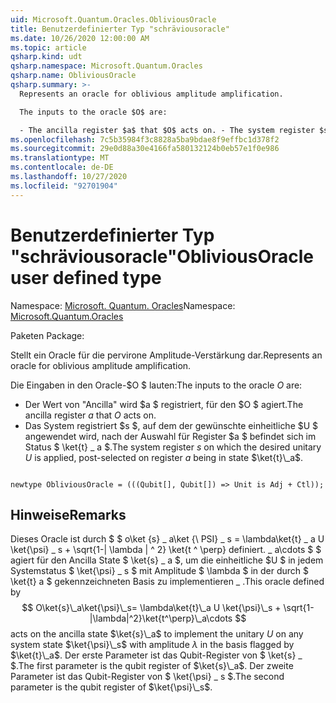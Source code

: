 ```yaml
---
uid: Microsoft.Quantum.Oracles.ObliviousOracle
title: Benutzerdefinierter Typ "schräviousoracle"
ms.date: 10/26/2020 12:00:00 AM
ms.topic: article
qsharp.kind: udt
qsharp.namespace: Microsoft.Quantum.Oracles
qsharp.name: ObliviousOracle
qsharp.summary: >-
  Represents an oracle for oblivious amplitude amplification.

  The inputs to the oracle $O$ are:

  - The ancilla register $a$ that $O$ acts on. - The system register $s$ on which the desired unitary $U$ is applied, post-selected on register $a$ being in state $\ket{t}\_a$.
ms.openlocfilehash: 7c5b35984f3c8828a5ba9bdae8f9effbc1d378f2
ms.sourcegitcommit: 29e0d88a30e4166fa580132124b0eb57e1f0e986
ms.translationtype: MT
ms.contentlocale: de-DE
ms.lasthandoff: 10/27/2020
ms.locfileid: "92701904"
---
```

# <a name="obliviousoracle-user-defined-type"></a><span data-ttu-id="f3022-102">Benutzerdefinierter Typ "schräviousoracle"</span><span class="sxs-lookup"><span data-stu-id="f3022-102">ObliviousOracle user defined type</span></span>

<span data-ttu-id="f3022-103">Namespace: [Microsoft. Quantum. Oracles](xref:Microsoft.Quantum.Oracles)</span><span class="sxs-lookup"><span data-stu-id="f3022-103">Namespace: [Microsoft.Quantum.Oracles](xref:Microsoft.Quantum.Oracles)</span></span>

<span data-ttu-id="f3022-104">Paketen [](https://nuget.org/packages/)</span><span class="sxs-lookup"><span data-stu-id="f3022-104">Package: [](https://nuget.org/packages/)</span></span>


<span data-ttu-id="f3022-105">Stellt ein Oracle für die pervirone Amplitude-Verstärkung dar.</span><span class="sxs-lookup"><span data-stu-id="f3022-105">Represents an oracle for oblivious amplitude amplification.</span></span>

<span data-ttu-id="f3022-106">Die Eingaben in den Oracle-$O $ lauten:</span><span class="sxs-lookup"><span data-stu-id="f3022-106">The inputs to the oracle $O$ are:</span></span>

- <span data-ttu-id="f3022-107">Der Wert von "Ancilla" wird $a $ registriert, für den $O $ agiert.</span><span class="sxs-lookup"><span data-stu-id="f3022-107">The ancilla register $a$ that $O$ acts on.</span></span>
- <span data-ttu-id="f3022-108">Das System registriert $s $, auf dem der gewünschte einheitliche $U $ angewendet wird, nach der Auswahl für Register $a $ befindet sich im Status $ \ket{t} \_ a $.</span><span class="sxs-lookup"><span data-stu-id="f3022-108">The system register $s$ on which the desired unitary $U$ is applied, post-selected on register $a$ being in state $\ket{t}\_a$.</span></span>

```qsharp

newtype ObliviousOracle = (((Qubit[], Qubit[]) => Unit is Adj + Ctl));
```



## <a name="remarks"></a><span data-ttu-id="f3022-109">Hinweise</span><span class="sxs-lookup"><span data-stu-id="f3022-109">Remarks</span></span>

<span data-ttu-id="f3022-110">Dieses Oracle ist durch $ $ o\ket {s} \_ a\ket {\ PSI} \_ s = \lambda\ket{t} \_ a U \ket{\psi} \_ s + \sqrt{1-| \lambda | ^ 2} \ket{t ^ \perp} definiert. \_ a\cdots $ $ agiert für den Ancilla State $ \ket{s} \_ a $, um die einheitliche $U $ in jedem Systemstatus $ \ket{\psi} \_ s $ mit Amplitude $ \lambda $ in der durch $ \ket{t} a $ gekennzeichneten Basis zu implementieren \_ .</span><span class="sxs-lookup"><span data-stu-id="f3022-110">This oracle defined by $$ O\ket{s}\_a\ket{\psi}\_s= \lambda\ket{t}\_a U \ket{\psi}\_s + \sqrt{1-|\lambda|^2}\ket{t^\perp}\_a\cdots $$ acts on the ancilla state $\ket{s}\_a$ to implement the unitary $U$ on any system state $\ket{\psi}\_s$ with amplitude $\lambda$ in the basis flagged by $\ket{t}\_a$.</span></span>
<span data-ttu-id="f3022-111">Der erste Parameter ist das Qubit-Register von $ \ket{s} \_ $.</span><span class="sxs-lookup"><span data-stu-id="f3022-111">The first parameter is the qubit register of $\ket{s}\_a$.</span></span> <span data-ttu-id="f3022-112">Der zweite Parameter ist das Qubit-Register von $ \ket{\psi} \_ s $.</span><span class="sxs-lookup"><span data-stu-id="f3022-112">The second parameter is the qubit register of $\ket{\psi}\_s$.</span></span>